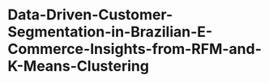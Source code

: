 # Data-Driven-Customer-Segmentation-in-Brazilian-E-Commerce-Insights-from-RFM-and-K-Means-Clustering